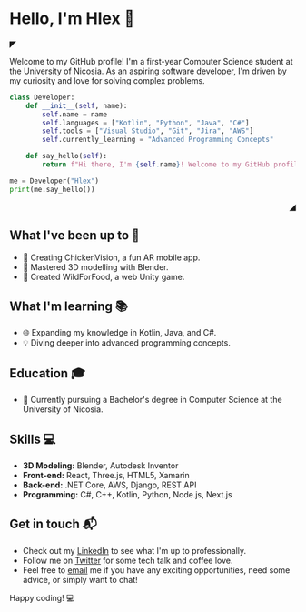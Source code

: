 # Hello, I'm Hlex 👋

<p align="left">
  <strong> ◤</strong>
</p>

Welcome to my GitHub profile! I'm a first-year Computer Science student at the University of Nicosia. As an aspiring software developer, I'm driven by my curiosity and love for solving complex problems.

```python
class Developer:
    def __init__(self, name):
        self.name = name
        self.languages = ["Kotlin", "Python", "Java", "C#"]
        self.tools = ["Visual Studio", "Git", "Jira", "AWS"]
        self.currently_learning = "Advanced Programming Concepts"

    def say_hello(self):
        return f"Hi there, I'm {self.name}! Welcome to my GitHub profile!"

me = Developer("Hlex")
print(me.say_hello())
```

<p align="right">
  <strong>◢ </strong>
</p>

## What I've been up to 🚀

- 🐔 Creating ChickenVision, a fun AR mobile app.
- 🎨 Mastered 3D modelling with Blender.
- 🦊 Created WildForFood, a web Unity game.

## What I'm learning 📚
- 🌐 Expanding my knowledge in Kotlin, Java, and C#.
- 💡 Diving deeper into advanced programming concepts.

## Education 🎓

- 🏫 Currently pursuing a Bachelor's degree in Computer Science at the University of Nicosia.

## Skills 💻

- **3D Modeling:** Blender, Autodesk Inventor
- **Front-end:** React, Three.js, HTML5, Xamarin
- **Back-end:** .NET Core, AWS, Django, REST API
- **Programming:** C#, C++, Kotlin, Python, Node.js, Next.js

## Get in touch 📬

- Check out my [LinkedIn](https://www.linkedin.com/in/hlexnc/) to see what I'm up to professionally.
- Follow me on [Twitter](https://twitter.com/HlexNC) for some tech talk and coffee love.
- Feel free to [email](mailto:hlexhelftd@gmail.com) me if you have any exciting opportunities, need some advice, or simply want to chat!

Happy coding! 💻
